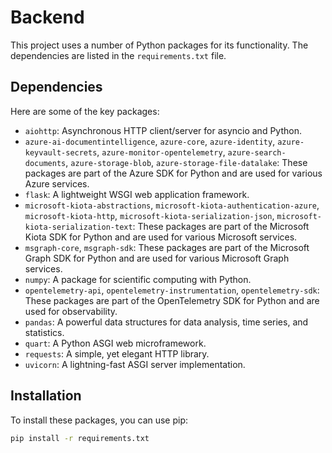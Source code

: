 # Backend

This project uses a number of Python packages for its functionality. The dependencies are listed in the `requirements.txt` file.

## Dependencies

Here are some of the key packages:

- `aiohttp`: Asynchronous HTTP client/server for asyncio and Python.
- `azure-ai-documentintelligence`, `azure-core`, `azure-identity`, `azure-keyvault-secrets`, `azure-monitor-opentelemetry`, `azure-search-documents`, `azure-storage-blob`, `azure-storage-file-datalake`: These packages are part of the Azure SDK for Python and are used for various Azure services.
- `flask`: A lightweight WSGI web application framework.
- `microsoft-kiota-abstractions`, `microsoft-kiota-authentication-azure`, `microsoft-kiota-http`, `microsoft-kiota-serialization-json`, `microsoft-kiota-serialization-text`: These packages are part of the Microsoft Kiota SDK for Python and are used for various Microsoft services.
- `msgraph-core`, `msgraph-sdk`: These packages are part of the Microsoft Graph SDK for Python and are used for various Microsoft Graph services.
- `numpy`: A package for scientific computing with Python.
- `opentelemetry-api`, `opentelemetry-instrumentation`, `opentelemetry-sdk`: These packages are part of the OpenTelemetry SDK for Python and are used for observability.
- `pandas`: A powerful data structures for data analysis, time series, and statistics.
- `quart`: A Python ASGI web microframework.
- `requests`: A simple, yet elegant HTTP library.
- `uvicorn`: A lightning-fast ASGI server implementation.

## Installation

To install these packages, you can use pip:

```sh
pip install -r requirements.txt